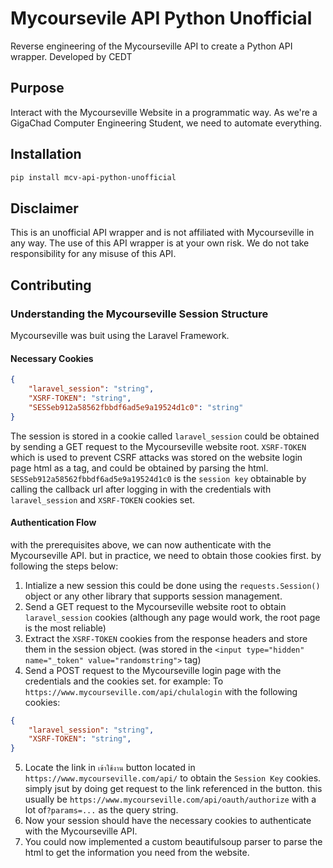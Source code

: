 # Mycoursevile API Python Unofficial
Reverse engineering of the Mycourseville API to create a Python API wrapper.
Developed by CEDT
## Purpose
Interact with the Mycourseville Website in a programmatic way.
As we're a GigaChad Computer Engineering Student, we need to automate everything.
## Installation
```bash
pip install mcv-api-python-unofficial
```
## Disclaimer
This is an unofficial API wrapper and is not affiliated with Mycourseville in any way.
The use of this API wrapper is at your own risk.
We do not take responsibility for any misuse of this API.

## Contributing
### Understanding the Mycourseville Session Structure
Mycourseville was buit using the Laravel Framework.
#### Necessary Cookies
```json
{
    "laravel_session": "string",
    "XSRF-TOKEN": "string",
    "SESSeb912a58562fbbdf6ad5e9a19524d1c0": "string"
}
```
The session is stored in a cookie called `laravel_session` could be obtained by sending a GET request to the Mycourseville website root.
`XSRF-TOKEN` which is used to prevent CSRF attacks was stored on the website login page html as a tag, and could be obtained by parsing the html.
`SESSeb912a58562fbbdf6ad5e9a19524d1c0` is the `session key` obtainable by calling the callback url after logging in with the credentials with `laravel_session` and `XSRF-TOKEN` cookies set.
#### Authentication Flow
with the prerequisites above, we can now authenticate with the Mycourseville API.
but in practice, we need to obtain those cookies first.
by following the steps below:
1. Intialize a new session this could be done using the `requests.Session()` object or any other library that supports session management.
2. Send a GET request to the Mycourseville website root to obtain `laravel_session` cookies (although any page would work, the root page is the most reliable)
3. Extract the `XSRF-TOKEN` cookies from the response headers and store them in the session object. (was stored in the `<input type="hidden" name="_token" value="randomstring">` tag)
4. Send a POST request to the Mycourseville login page with the credentials and the cookies set. for example:
To `https://www.mycourseville.com/api/chulalogin` with the following cookies:
```json
{
    "laravel_session": "string",
    "XSRF-TOKEN": "string",
}
```
5. Locate the link in `เข้าใช้งาน` button located in `https://www.mycourseville.com/api/` to obtain the `Session Key` cookies. simply jsut by doing get request to the link referenced in the button.
this usually be `https://www.mycourseville.com/api/oauth/authorize` with a lot of`?params=...` as the query string.
6. Now your session should have the necessary cookies to authenticate with the Mycourseville API.
7. You could now implemented a custom beautifulsoup parser to parse the html to get the information you need from the website.